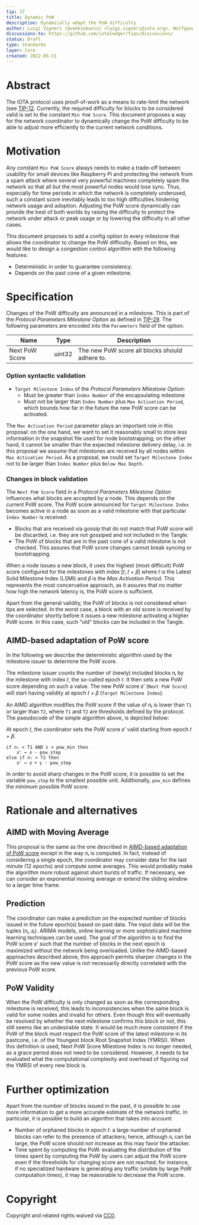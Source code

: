 ```yaml
---
tip: 37
title: Dynamic PoW
description: Dynamically adapt the PoW difficulty
author: Luigi Vigneri (@vekkiokonio) <luigi.vigneri@iota.org>, Wolfgang Welz (@Wollac) <wolfgang.welz@iota.org>
discussions-to: https://github.com/iotaledger/tips/discussions/
status: Draft
type: Standards
layer: Core
created: 2022-05-31
---
```


# Abstract

The IOTA protocol uses proof-of-work as a means to rate-limit the network (see [TIP-12](../TIP-0012/tip-0012.md). Currently, the required difficulty for blocks to be considered valid is set to the constant `Min PoW Score`. This document proposes a way for the network coordinator to dynamically change the PoW difficulty to be able to adjust more efficiently to the current network conditions.

# Motivation

Any constant `Min PoW Score` always needs to make a trade-off between usability for small devices like Raspberry Pi and protecting the network from a spam attack where several very powerful machines completely spam the network so that all but the most powerful nodes would lose sync. Thus, especially for time periods in which the network is completely underused, such a constant score inevitably leads to too high difficulties hindering network usage and adoption.
Adjusting the PoW score dynamically can provide the best of both worlds by raising the difficulty to protect the network under attack or peak usage or by lowering the difficulty in all other cases.

This document proposes to add a config option to every milestone that allows the coordinator to change the PoW difficulty. Based on this, we would like to design a congestion control algorithm with the following features:
- Deterministic in order to guarantee consistency.
- Depends on the past cone of a given milestone.

# Specification

Changes of the PoW difficulty are announced in a milestone. This is part of the _Protocol Parameters Milestone Option_ as defined in [TIP-29](../TIP-0029/tip-0029.md). The following parameters are encoded into the `Parameters` field of the option:

| Name           | Type   | Description                                      |
| -------------- | ------ | ------------------------------------------------ |
| Next PoW Score | uint32 | The new PoW score all blocks should adhere to. |


### Option syntactic validation

- `Target Milestone Index` of the _Protocol Parameters Milestone Option_:
  - Must be greater than `Index Number` of the encapsulating milestone
  - Must not be larger than `Index Number` plus `Max Activation Period`, which bounds how far in the future the new PoW score can be activated.

The `Max Activation Period` parameter plays an important role in this proposal: on the one hand, we want to set it reasonably small to store less information in the snapshot file used for node bootstrapping; on the other hand, it cannot be smaller than the expected milestone delivery delay, i.e. in this proposal we assume that milestones are received by all nodes within `Max Activation Period`.  As a proposal, we could set `Target Milestone Index` not to be larger than `Index Number` plus `Below Max Depth`.

### Changes in block validation

The `Next PoW Score` field in a _Protocol Parameters Milestone Option_ influences what blocks are accepted by a node. This depends on the current PoW score. The PoW score announced for `Target Milestone Index` becomes active in a node as soon as a valid milestone with that particular `Index Number` is received:
- Blocks that are received via gossip that do not match that PoW score will be discarded, i.e. they are not gossiped and not included in the Tangle.
- The PoW of blocks that are in the past cone of a valid milestone is not checked. This assures that PoW score changes cannot break syncing or bootstrapping.

When a node issues a new block, it uses the highest (most difficult) PoW score configured for the milestones with index [𝑡,  𝑡 + 𝛽] where 𝑡 is the Latest Solid Milestone Index (LSMI) and 𝛽 is the _Max Activation Period_. This represents the most concervative approach, as it assures that no matter how high the network latency is, the PoW score is sufficient.

Apart from the general validity, the PoW of blocks is not considered when tips are selected. In the worst case, a block with an old score is received by the coordinator shortly before it issues a new milestone activating a higher PoW score. In this case, such "old" blocks can be included in the Tangle.

## AIMD-based adaptation of PoW score

In the following we describe the deterministic algorithm used by the milestone issuer to determine the PoW score.

The milestone issuer counts the number of (newly) included blocks 𝑛ₜ by the milestone with index 𝑡, the so-called epoch 𝑡. It then sets a new PoW score depending on such a value. The new PoW score 𝑠' (`Next PoW Score`) will start having validity at epoch 𝑡 + 𝛽 (`Target Milestone Index`).

An AIMD algorithm modifies the PoW score if the value of 𝑛ₜ is lower than `T1` or larger than `T2`, where `T1` and `T2` are thresholds defined by the protocol. The pseudocode of the simple algorithm above, is depicted below:

At epoch 𝑡, the coordinator sets the PoW score 𝑠' valid starting from epoch 𝑡 + 𝛽.

```
if 𝑛ₜ < T1 AND s > pow_min then
    𝑠' ← 𝑠 - pow_step
else if 𝑛ₜ > T2 then
    𝑠' ← 𝑠 + 𝛾 · pow_step
```

In order to avoid sharp changes in the PoW score, it is possible to set the variable `pow_step` to the smallest possible unit. Additionally, `pow_min` defines the minimum possible PoW score.

# Rationale and alternatives

## AIMD with Moving Average

This proposal is the same as the one described in [AIMD-based adaptation of PoW score](#AIMD-based-adaptation-of-PoW-score) except in the way 𝑛ₜ is computed. In fact, instead of considering a single epoch, the coordinator may consider data for the last minute (12 epochs) and compute some averages. This would probably make the algorithm more robust against short bursts of traffic. If necessary, we can consider an exponential moving average or extend the sliding window to a larger time frame.

## Prediction

The coordinator can make a prediction on the expected number of blocks issued in the future epoch(s) based on past data. The input data will be the tuples (𝑛ᵢ, 𝑠ᵢ). ARIMA models, online learning or more sophisticated machine learning techniques can be used. The goal of the algorithm is to find the PoW score 𝑠' such that the number of blocks in the next epoch is maximized without the network being overloaded. Unlike the AIMD-based approaches described above, this approach permits sharper changes in the PoW score as the new value is not necessarily directly correlated with the previous PoW score.

## PoW Validity

When the PoW difficulty is only changed as soon as the corresponding milestone is received, this leads to inconsistencies when the same block is valid for some nodes and invalid for others. Even though this will eventually be resolved by whether the next milestone confirms this block or not, this still seems like an undesirable state. It would be much more consistent if the PoW of the block must respect the PoW score of the latest milestone in its pastcone, i.e. of the Youngest block Root Snapshot Index (YMRSI). When this definition is used, Next PoW Score Milestone Index is no longer needed, as a grace period does not need to be considered.
However, it needs to be evaluated what the computational complexity and overhead of figuring out the YMRSI of every new block is.

# Further optimization

Apart from the number of blocks issued in the past, it is possible to use more information to get a more accurate estimate of the network traffic. In particular, it is possible to build an algorithm that takes into account:
- Number of orphaned blocks in epoch 𝑡: a large number of orphaned blocks can refer to the presence of attackers; hence, although 𝑛ₜ can be large, the PoW score should not increase as this may favor the attacker.
- Time spent by computing the PoW: evaluating the distribution of the times spent by computing the PoW by users can adjust the PoW score even if the thresholds for changing score are not reached; for instance, if no specialized hardware is generating any traffic (visible by large PoW computation times), it may be reasonable to decrease the PoW score.

# Copyright

Copyright and related rights waived via [CC0](https://creativecommons.org/publicdomain/zero/1.0/).
